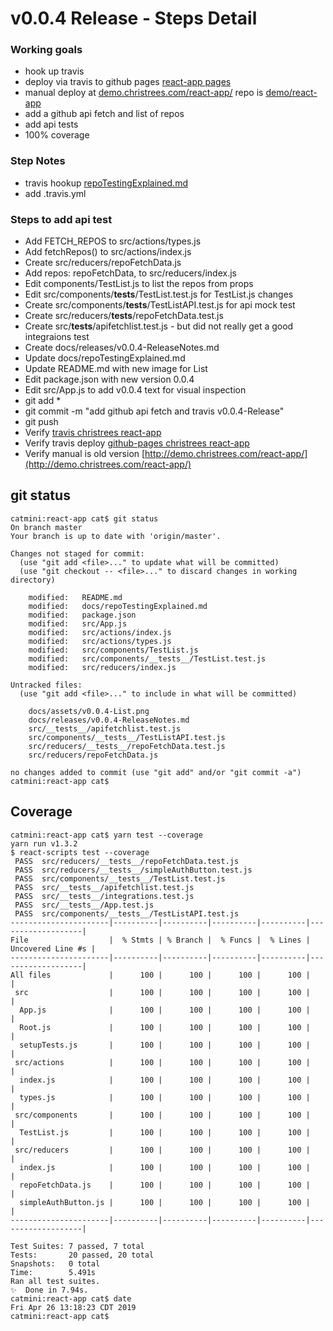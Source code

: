 # v0.0.4 Release - Steps Detail

### Working goals

- hook up travis
- deploy via travis to github pages [react-app pages](https://github.com/christrees/react-app/tree/gh-pages)
- manual deploy at [demo.christrees.com/react-app/](http://demo.christrees.com/react-app/) repo is [demo/react-app](https://github.com/christrees/demo/tree/master/react-app)
- add a github api fetch and list of repos
- add api tests
- 100% coverage


### Step Notes
- travis hookup [repoTestingExplained.md](../repoTestingExplained.md)
- add .travis.yml

### Steps to add api test
- Add FETCH_REPOS  to src/actions/types.js
- Add fetchRepos() to src/actions/index.js
- Create src/reducers/repoFetchData.js
- Add repos: repoFetchData, to src/reducers/index.js
- Edit components/TestList.js to list the repos from props
- Edit src/components/__tests__/TestList.test.js for TestList.js changes
- Create src/components/__tests__/TestListAPI.test.js for api mock test
- Create src/reducers/__tests__/repoFetchData.test.js
- Create src/__tests__/apifetchlist.test.js - but did not really get a good integraions test
- Create docs/releases/v0.0.4-ReleaseNotes.md
- Update docs/repoTestingExplained.md
- Update README.md with new image for List
- Edit package.json with new version 0.0.4
- Edit src/App.js to add v0.0.4 text for visual inspection
- git add *
- git commit -m "add github api fetch and travis v0.0.4-Release"
- git push
- Verify [travis christrees react-app](https://travis-ci.org/christrees/react-app)
- Verify travis deploy [github-pages christrees react-app](http://christrees.com/react-app/)
- Verify manual is old version [http://demo.christrees.com/react-app/](http://demo.christrees.com/react-app/)

## git status

```
catmini:react-app cat$ git status
On branch master
Your branch is up to date with 'origin/master'.

Changes not staged for commit:
  (use "git add <file>..." to update what will be committed)
  (use "git checkout -- <file>..." to discard changes in working directory)

	modified:   README.md
	modified:   docs/repoTestingExplained.md
	modified:   package.json
	modified:   src/App.js
	modified:   src/actions/index.js
	modified:   src/actions/types.js
	modified:   src/components/TestList.js
	modified:   src/components/__tests__/TestList.test.js
	modified:   src/reducers/index.js

Untracked files:
  (use "git add <file>..." to include in what will be committed)

	docs/assets/v0.0.4-List.png
	docs/releases/v0.0.4-ReleaseNotes.md
	src/__tests__/apifetchlist.test.js
	src/components/__tests__/TestListAPI.test.js
	src/reducers/__tests__/repoFetchData.test.js
	src/reducers/repoFetchData.js

no changes added to commit (use "git add" and/or "git commit -a")
catmini:react-app cat$ 
```

## Coverage

```
catmini:react-app cat$ yarn test --coverage
yarn run v1.3.2
$ react-scripts test --coverage
 PASS  src/reducers/__tests__/repoFetchData.test.js
 PASS  src/reducers/__tests__/simpleAuthButton.test.js
 PASS  src/components/__tests__/TestList.test.js
 PASS  src/__tests__/apifetchlist.test.js
 PASS  src/__tests__/integrations.test.js
 PASS  src/__tests__/App.test.js
 PASS  src/components/__tests__/TestListAPI.test.js
----------------------|----------|----------|----------|----------|-------------------|
File                  |  % Stmts | % Branch |  % Funcs |  % Lines | Uncovered Line #s |
----------------------|----------|----------|----------|----------|-------------------|
All files             |      100 |      100 |      100 |      100 |                   |
 src                  |      100 |      100 |      100 |      100 |                   |
  App.js              |      100 |      100 |      100 |      100 |                   |
  Root.js             |      100 |      100 |      100 |      100 |                   |
  setupTests.js       |      100 |      100 |      100 |      100 |                   |
 src/actions          |      100 |      100 |      100 |      100 |                   |
  index.js            |      100 |      100 |      100 |      100 |                   |
  types.js            |      100 |      100 |      100 |      100 |                   |
 src/components       |      100 |      100 |      100 |      100 |                   |
  TestList.js         |      100 |      100 |      100 |      100 |                   |
 src/reducers         |      100 |      100 |      100 |      100 |                   |
  index.js            |      100 |      100 |      100 |      100 |                   |
  repoFetchData.js    |      100 |      100 |      100 |      100 |                   |
  simpleAuthButton.js |      100 |      100 |      100 |      100 |                   |
----------------------|----------|----------|----------|----------|-------------------|

Test Suites: 7 passed, 7 total
Tests:       20 passed, 20 total
Snapshots:   0 total
Time:        5.491s
Ran all test suites.
✨  Done in 7.94s.
catmini:react-app cat$ date
Fri Apr 26 13:18:23 CDT 2019
catmini:react-app cat$ 
```